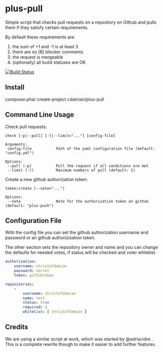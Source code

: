 plus-pull
=========
Simple script that checks pull requests on a repository on Github and pulls 
them if they satisfy certain requirements. 

By default these requirements are:

1. the sum of +1 and -1 is at least 3
2. there are no [B] blocker comments
3. the request is mergeable
4. (optionally) all build statuses are OK

[![Build Status](https://travis-ci.org/christofdamian/plus-pull.svg?branch=master)](https://travis-ci.org/christofdamian/plus-pull)

Install
-------
composer.phar create-project cdamian/plus-pull

Command Line Usage
------------------

Check pull requests:

    check [-p|--pull] [-l|--limit="..."] [config-file]

    Arguments:
     config-file           Path of the yaml configuration file (default: "config.yml")

    Options:
     --pull (-p)           Pull the request if all conditions are met
     --limit (-l)          Maximum numbers of pull (default: 1)

Create a new github authorization token:

    token:create [--note="..."]

    Options:
     --note                Note for the authorization token on github (default: "plus-push")


Configuration File
------------------

With the config file you can set the github authorization username and 
password or an github authorizisation token.

The other section sets the repository owner and name and you can change
the defaults for needed votes, if status will be checked and voter 
whitelist.

```yaml
authorization:
    username: christofdamian
    password: secret
    token: githubtoken

repositories:
    -
        username: christofdamian
        name: test
        status: true
        required: 3
        whitelist: [ christofdamian ]
```

Credits
-------
We are using a similar script at work, which was started by @adriacidre .
This is a complete rewrite though to make it easier to add further features.
